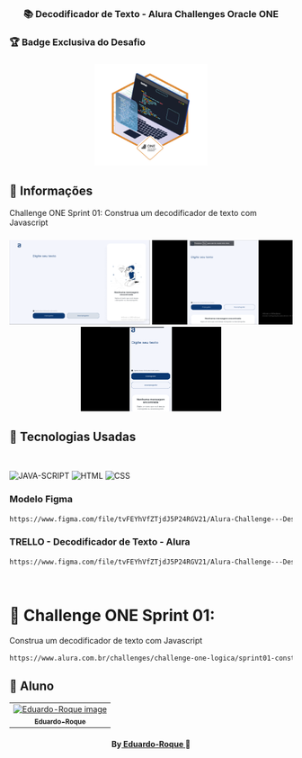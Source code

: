 <h3 align="center">
📚 Decodificador de Texto - Alura Challenges Oracle ONE
</h3>

### 🏆 Badge Exclusiva do Desafio
<h3 align="center">
    <img src="image-readme/badge_Challenge01.png" alt="JAVA-SCRIPT" width="200" height="180" href="https://d335luupugsy2.cloudfront.net/cms%2Ffiles%2F10224%2F1671211139Prancheta_3.png?utm_campaign=alura_latam_-_challenge_email_projeto_1_br&utm_medium=email&utm_source=RD+Station">
</h3>

##  🔖 Informações

 <p>Challenge ONE Sprint 01: Construa um decodificador de texto com Javascript

<h3 align="center">
    <img src="image-readme/capa1.png" alt="JAVA-SCRIPT" width="250" height="150">
    <img src="image-readme/capa2.png" alt="JAVA-SCRIPT" width="250" height="150">
    <img src="image-readme/capa3.png" alt="JAVA-SCRIPT" width="250" height="150">
</h3>

##  🚀 Tecnologias Usadas

<br/>
<p align="left">
<img src="https://cdn.jsdelivr.net/gh/devicons/devicon/icons/javascript/javascript-original.svg" alt="JAVA-SCRIPT" width="200" height="200" />
<img src="https://cdn.jsdelivr.net/gh/devicons/devicon/icons/html5/html5-original.svg" alt="HTML" width="200" height="200" />
<img src="https://cdn.jsdelivr.net/gh/devicons/devicon/icons/css3/css3-original.svg" alt="CSS" width="200" height="200" />
</p>

### Modelo Figma
```bash
https://www.figma.com/file/tvFEYhVfZTjdJ5P24RGV21/Alura-Challenge---Desafio-1---L%C3%B3gica?node-id=0%3A1&t=1InX4dUf4CVZrvsM-0
```
### TRELLO - Decodificador de Texto - Alura
```bash
https://www.figma.com/file/tvFEYhVfZTjdJ5P24RGV21/Alura-Challenge---Desafio-1---L%C3%B3gica?node-id=0%3A1&t=1InX4dUf4CVZrvsM-0
```
<br>

#  🔗 Challenge ONE Sprint 01:
Construa um decodificador de texto com Javascript

```bash
https://www.alura.com.br/challenges/challenge-one-logica/sprint01-construa-decodificador-texto-com-javascript
```
##  🐠 Aluno
<table align="center">
<tr>
<td align="center">
<a href="https://github.com/Eduardo-Roque">
<img src="https://avatars.githubusercontent.com/u/94227038?s=400&u=0c061da14bb3c2f5bf9de8467443f49d7068c365&v=4" width="150px;" alt="Eduardo-Roque image" />
<br />
<sub><b>Eduardo-Roque</b></sub>
</a>
</td>
</tr>
</table>
<h4 align="center">
By<a href="https://github.com/Eduardo-Roque" target="_blank"> Eduardo-Roque </a>🐠
</h4>